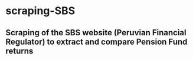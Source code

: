 # scraping-SBS

## Scraping of the SBS website (Peruvian Financial Regulator) to extract and compare Pension Fund returns
